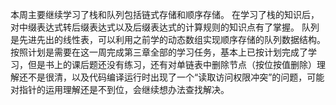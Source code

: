 本周主要继续学习了栈和队列包括链式存储和顺序存储。
在学习了栈的知识后，对中缀表达式转后缀表达式以及后缀表达式的计算规则的知识点有了掌握。
队列是先进先出的线性表，可以利用之前学的动态数组实现顺序存储的队列数据结构。
按照计划是需要在这一周完成第三章全部的学习任务，基本上已按计划完成了学习，但是书上的课后题还没有练习，还有对单链表中删除节点（按位按值删除）理解还不是很清，以及代码编译运行时出现了一个“读取访问权限冲突”的问题，可能对指针的运用理解还是不到位，会继续想办法查找解决。

